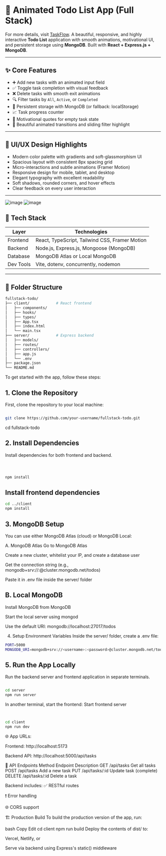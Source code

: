 # 🎯 Animated Todo List App (Full Stack)
For more details, visit [TaskFlow](https://taskflowap.netlify.app).
A beautiful, responsive, and highly interactive **Todo List** application with smooth animations, motivational UI, and persistent storage using **MongoDB**. Built with **React + Express.js + MongoDB**.

---

## ✨ Core Features

- ➕ Add new tasks with an animated input field
- ✅ Toggle task completion with visual feedback
- ❌ Delete tasks with smooth exit animations
- 🔍 Filter tasks by `All`, `Active`, or `Completed`
- 💾 Persistent storage with MongoDB (or fallback: localStorage)
- 📈 Task progress counter
- 🧠 Motivational quotes for empty task state
- 🔁 Beautiful animated transitions and sliding filter highlight

---

## 🎨 UI/UX Design Highlights

- Modern color palette with gradients and soft-glassmorphism UI
- Spacious layout with consistent 8px spacing grid
- Micro-interactions and subtle animations (Framer Motion)
- Responsive design for mobile, tablet, and desktop
- Elegant typography with excellent readability
- Soft shadows, rounded corners, and hover effects
- Clear feedback on every user interaction

---
![image](https://github.com/user-attachments/assets/e488aa2e-b822-41e9-81c0-502063c4d0eb)
![image](https://github.com/user-attachments/assets/08de6bd1-386d-4906-940b-a66c7563788b)


## 🧱 Tech Stack

| Layer     | Technologies                                |
|-----------|---------------------------------------------|
| Frontend  | React, TypeScript, Tailwind CSS, Framer Motion |
| Backend   | Node.js, Express.js, Mongoose (MongoDB)     |
| Database  | MongoDB Atlas or Local MongoDB              |
| Dev Tools | Vite, dotenv, concurrently, nodemon         |

---

## 📁 Folder Structure

```bash
fullstack-todo/
├── client/            # React frontend
│   ├── components/
│   ├── hooks/
│   ├── types/
│   ├── App.tsx
│   ├── index.html
│   └── main.tsx
├── server/            # Express backend
│   ├── models/
│   ├── routes/
│   ├── controllers/
│   ├── app.js
│   └── .env
├── package.json
└── README.md

```


To get started with the app, follow these steps:

## 1. Clone the Repository
First, clone the repository to your local machine:

```bash

git clone https://github.com/your-username/fullstack-todo.git
```
cd fullstack-todo
## 2. Install Dependencies
Install dependencies for both frontend and backend.

```bash



npm install
```
## Install frontend dependencies
```bash 
cd ../client
npm install
```
## 3. MongoDB Setup
You can use either MongoDB Atlas (cloud) or MongoDB Local:

A. MongoDB Atlas
Go to MongoDB Atlas

Create a new cluster, whitelist your IP, and create a database user

Get the connection string (e.g., mongodb+srv://<username>:<password>@cluster.mongodb.net/todos)

Paste it in .env file inside the server/ folder

## B. Local MongoDB
Install MongoDB from MongoDB

Start the local server using mongod

Use the default URI: mongodb://localhost:27017/todos

4. Setup Environment Variables
Inside the server/ folder, create a .env file:

```bash
PORT=5000
MONGODB_URI=mongodb+srv://<username>:<password>@cluster.mongodb.net/todos
```
## 5. Run the App Locally
Run the backend server and frontend application in separate terminals.

```bash

cd server
npm run server
```
In another terminal, start the frontend:
Start frontend server
```bash


cd client
npm run dev
```
🌐 App URLs:

Frontend: http://localhost:5173

Backend API: http://localhost:5000/api/tasks

🔌 API Endpoints
Method	Endpoint	Description
GET	/api/tasks	Get all tasks
POST	/api/tasks	Add a new task
PUT	/api/tasks/:id	Update task (complete)
DELETE	/api/tasks/:id	Delete a task

Backend includes:
✅ RESTful routes

❗ Error handling

🌐 CORS support

🏗 Production Build
To build the production version of the app, run:

bash
Copy
Edit
cd client
npm run build
Deploy the contents of dist/ to:

Vercel, Netlify, or

Serve via backend using Express's static() middleware

